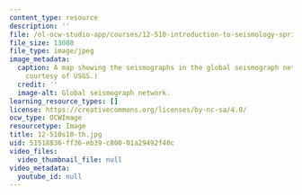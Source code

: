 ```yaml
---
content_type: resource
description: ''
file: /ol-ocw-studio-app/courses/12-510-introduction-to-seismology-spring-2010/51518836ff36eb39c80001a29492f40c_12-510s10-th.jpg
file_size: 13080
file_type: image/jpeg
image_metadata:
  caption: A map showing the seismographs in the global seismograph network. (Image
    courtesy of USGS.)
  credit: ''
  image-alt: Global seismograph network.
learning_resource_types: []
license: https://creativecommons.org/licenses/by-nc-sa/4.0/
ocw_type: OCWImage
resourcetype: Image
title: 12-510s10-th.jpg
uid: 51518836-ff36-eb39-c800-01a29492f40c
video_files:
  video_thumbnail_file: null
video_metadata:
  youtube_id: null
---
```


